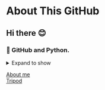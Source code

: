 # About This GitHub
## Hi there 😊
### 🌱 GitHub and Python.
<details>
<summary>Expand to show</summary>
1. One<br>
2. Two<br>
3. Three<br>
</details>


[About me](https://hkkmwong.github.io/hkkmwong)
<br>
[Tripod](https://hkkmwong.github.io/tripod_abs)
<br>


<!--
**hkkmwong/hkkmwong** is a ✨ _special_ ✨ repository because its `README.md` (this file) appears on your GitHub profile.

Here are some ideas to get you started:

- 🔭 I’m currently working on ...
- 🌱 I’m currently learning ...
- 👯 I’m looking to collaborate on ...
- 🤔 I’m looking for help with ...
- 💬 Ask me about ...
- 📫 How to reach me: ...
- 😄 Pronouns: ...
- ⚡ Fun fact: ...
-->
